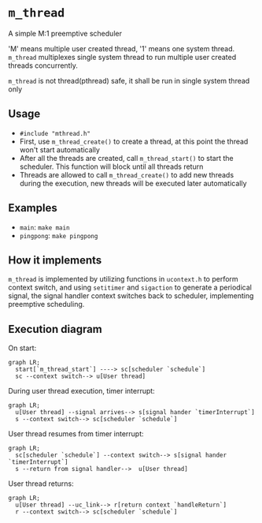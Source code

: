 # `m_thread`
A simple M:1 preemptive scheduler

'M' means multiple user created thread, '1' means one system thread. `m_thread` multiplexes single system thread to 
run multiple user created threads concurrently.

`m_thread` is not thread(pthread) safe, it shall be run in single system thread only 

## Usage
- `#include "mthread.h"`
- First, use `m_thread_create()` to create a thread, at this point the thread won't start automatically
- After all the threads are created, call `m_thread_start()` to start the scheduler. This function will block until all 
threads return
- Threads are allowed to call `m_thread_create()` to add new threads during the execution, new threads will be executed
later automatically

## Examples
- `main`: `make main`
- `pingpong`: `make pingpong`

## How it implements
`m_thread` is implemented by utilizing functions in `ucontext.h` to perform context switch, and using `setitimer` 
and `sigaction` to generate a periodical signal, the signal handler context switches back to scheduler, implementing
preemptive scheduling.

## Execution diagram

On start:
```mermaid
graph LR;
  start[`m_thread_start`] ----> sc[scheduler `schedule`]
  sc --context switch--> u[User thread]
```
During user thread execution, timer interrupt:

```mermaid
graph LR;
  u[User thread] --signal arrives--> s[signal hander `timerInterrupt`] 
  s --context switch--> sc[scheduler `schedule`]
```

User thread resumes from timer interrupt: 

```mermaid
graph LR;
  sc[scheduler `schedule`] --context switch--> s[signal hander `timerInterrupt`] 
  s --return from signal handler-->  u[User thread]
```

User thread returns:

```mermaid
graph LR;
  u[User thread] --uc_link--> r[return context `handleReturn`] 
  r --context switch--> sc[scheduler `schedule`]
```

